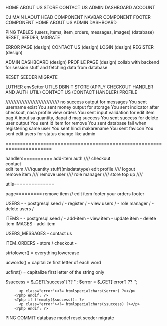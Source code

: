 HOME
ABOUT US
STORE
CONTACT US
ADMIN DASHBOARD
ACCOUNT


CJ
MAIN LAOUT
HEAD COMPONENT
NAVBAR COMPONENT
FOOTER COMPONENT
HOME
ABOUT US
ADMIN DASHBOARD

PING
TABLES (users, items, item_orders, messages, images) (database)
RESET, SEEDER, MIGRATE
 
ERROR PAGE (design)
CONTACT US (design)
LOGIN (design)
REGISTER (design)

ADMIN DASHBOARD (design)
PROFILE PAGE (design) collab with backend for session stuff and fetching data from database

RESET
SEEDER
MIGRATE

LUTHER
envSetter
UTILS DBINIT
STORE (APPLY CHECKOUT HANDLER AND AUTH UTIL)
CONTACT US (CONTACT HANDLER)
PROFILE


//////////////////////////////////
no success output for messages
You sent
username exist
You sent
money output for storage
You sent
indicator
after checkout, nasa profile view orders
You sent
input validation for edit item
pag A input sa quantity, dapat d mag success
You sent
success for delete user output
You sent
id item for remove
You sent
database fail when registering same user
You sent
hindi makarename
You sent
favicon
You sent
edit users for status change like admin












======================================================================







handlers==========
add-item
auth 		////
checkout	
contact		
edit item       ////(quantity stuff)(misdatatype)
edit profile	////
logout		
remove item     ////
remove user	////
role manager	////
store
top up		////

utils==============

page=========
remove item //
edit item footer
your orders footer

USERS - 
	- postgresql:seed /
	- register /
	- view users /
	- role manager /
	- delete users /

ITEMS - 
	- postgresql:seed /
	- add-item
	- view item
	- update item
	- delete item
IMAGES
	- add-item

USERS_MESSAGES
	- contact us

ITEM_ORDERS
	- store / checkout
	- 



strtolower() = everything lowercase

ucwords() = capitalize first letter of each word

ucfirst() = capitalize first letter of the string only


$success = $_GET['success'] ?? '';
$error = $_GET['error'] ?? '';

 <?php if (!empty($error)): ?>
          <p class="error"><?= htmlspecialchars($error) ?></p>
        <?php endif; ?>
        <?php if (!empty($success)): ?>
          <p class="error"><?= htmlspecialchars($success) ?></p>
        <?php endif; ?>



PING COMMIT
database model
reset
seeder
migrate
